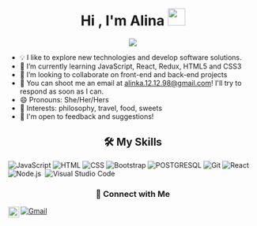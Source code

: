 <h1 align="center">Hi , I'm Alina <img src="https://media.giphy.com/media/hvRJCLFzcasrR4ia7z/giphy.gif" width="35"></h1>
<p align="center">
  <a href="https://github.com/DenverCoder1/readme-typing-svg"><img src="https://readme-typing-svg.herokuapp.com?lines=Full+Stack+Web+Developer;&center=true&width=500&height=50"></a>
</p>

- 💡 I like to explore new technologies and develop software solutions.
- 🌱 I’m currently learning JavaScript, React, Redux, HTML5 and CSS3
- 👯 I’m looking to collaborate on front-end and back-end projects
- 💬 You can shoot me an email at alinka.12.12.98@gmail.com! I'll try to respond as soon as I can.
- 😄 Pronouns: She/Her/Hers
- 💜 Interests: philosophy, travel, food, sweets
- 📄 I'm open to feedback and suggestions!


<h2 align="center"> 🛠️ My Skills </h2>

  ![JavaScript](https://img.shields.io/badge/JavaScript%20-%23F7DF1E.svg?logo=javascript&logoColor=black)
  ![HTML](https://img.shields.io/badge/HTML5%20-%23E34F26.svg?logo=html5&logoColor=white)
  ![CSS](https://img.shields.io/badge/CSS%20-%231572B6.svg?logo=css3&logoColor=white)
  ![Bootstrap](https://img.shields.io/badge/Bootstrap-%23563D7C.svg?style=flat&logo=bootstrap&logoColor=white)
  ![POSTGRESQL](https://img.shields.io/badge/PostgreSQL-316192?style=flat&logo=postgresql&logoColor=white) 
  ![Git](https://img.shields.io/badge/Git-F05032?style=flat&logo=git&logoColor=white)
  ![React](https://img.shields.io/badge/-React-05122A?style=flat&logo=react)&nbsp;
  ![Node.js](https://img.shields.io/badge/-Node.js-05122A?style=flat&logo=node.js)&nbsp;
  ![Visual Studio Code](https://img.shields.io/badge/-Visual%20Studio%20Code-05122A?style=flat&logo=visual-studio-code&logoColor=007ACC)&nbsp;
  

  <h3 align="center"> &#129309; Connect with Me </h3> 
  <a href="mailto:alinka.12.12.98@gmail.com?subject=Hola%20Jiji"><img src="https://img.shields.io/badge/gmail-%23D14836.svg?&style=for-the-badge&logo=gmail&logoColor=white" alt="Gmail"/></a>&nbsp;
  <a href="https://t.me/alinka1298">
  <img align="left" alt="Dave's Telegram" width="22px" src="https://web.telegram.org/img/logo_share.png" />
  </a>
